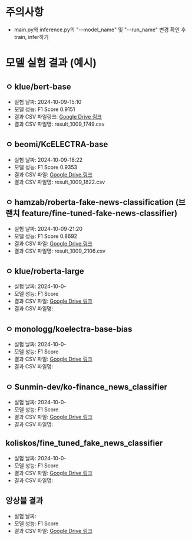 # 주의사항
- main.py와 inference.py의 "--model_name" 및  "--run_name" 변경 확인 후 train, infer하기


# 모델 실험 결과 (예시)

## ㅇ klue/bert-base
- 실험 날짜: 2024-10-09-15:10
- 모델 성능: F1 Score 0.9151
- 결과 CSV 파일링크: [Google Drive 링크](https://drive.google.com/file/d/...)
- 결과 CSV 파일명: result_1009_1749.csv

## ㅇ beomi/KcELECTRA-base
- 실험 날짜: 2024-10-09-18:22
- 모델 성능: F1 Score 0.9353
- 결과 CSV 파일: [Google Drive 링크](https://drive.google.com/file/d/...)
- 결과 CSV 파일명: result_1009_1822.csv

## ㅇ hamzab/roberta-fake-news-classification (브랜치 feature/fine-tuned-fake-news-classifier)
- 실험 날짜: 2024-10-09-21:20
- 모델 성능: F1 Score 0.8692
- 결과 CSV 파일: [Google Drive 링크](https://drive.google.com/file/d/...)
- 결과 CSV 파일명: result_1009_2106.csv

## ㅇ klue/roberta-large
- 실험 날짜: 2024-10-0-
- 모델 성능: F1 Score 
- 결과 CSV 파일: [Google Drive 링크](https://drive.google.com/file/d/...)
- 결과 CSV 파일명: 

## ㅇ monologg/koelectra-base-bias
- 실험 날짜: 2024-10-0-
- 모델 성능: F1 Score 
- 결과 CSV 파일: [Google Drive 링크](https://drive.google.com/file/d/...)
- 결과 CSV 파일명: 

## ㅇ Sunmin-dev/ko-finance_news_classifier
- 실험 날짜: 2024-10-0-
- 모델 성능: F1 Score 
- 결과 CSV 파일: [Google Drive 링크](https://drive.google.com/file/d/...)
- 결과 CSV 파일명: 

## koliskos/fine_tuned_fake_news_classifier
- 실험 날짜: 2024-10-0-
- 모델 성능: F1 Score 
- 결과 CSV 파일: [Google Drive 링크](https://drive.google.com/file/d/...)
- 결과 CSV 파일명: 


## 앙상블 결과
- 실험 날짜: 
- 모델 성능: F1 Score
- 결과 CSV 파일: [Google Drive 링크](https://drive.google.com/file/d/...)